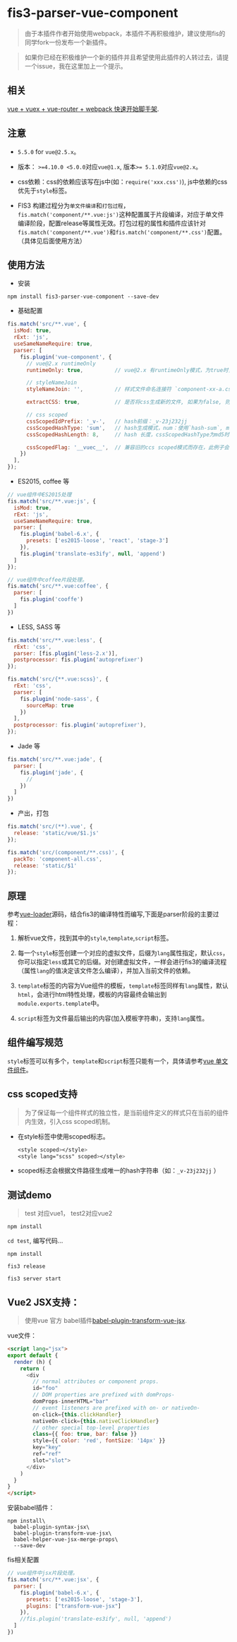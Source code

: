 # fis3-parser-vue-component

> 由于本插件作者开始使用webpack，本插件不再积极维护，建议使用fis的同学fork一份发布一个新插件。

> 如果你已经在积极维护一个新的插件并且希望使用此插件的人转过去，请提一个issue，我在这里加上一个提示。

## 相关

[vue + vuex + vue-router + webpack 快速开始脚手架](https://github.com/ccqgithub/vue-start).

## 注意

- `5.5.0` for `vue@2.5.x`。

- 版本： `>=4.10.0 <5.0.0`对应`vue@1.x`, 版本`>= 5.1.0`对应`vue@2.x`。

- css依赖：css的依赖应该写在js中(如：`require('xxx.css')`), js中依赖的css优先于`style`标签。

- FIS3 构建过程分为`单文件编译`和`打包过程`，`fis.match('component/**.vue:js')`这种配置属于片段编译，对应于单文件编译阶段，配置release等属性无效。打包过程的属性和插件应该针对`fis.match('component/**.vue')`和`fis.match('component/**.css')`配置。（具体见后面使用方法）

## 使用方法

- 安装

```
npm install fis3-parser-vue-component --save-dev
```

- 基础配置

```js
fis.match('src/**.vue', {
  isMod: true,
  rExt: 'js',
  useSameNameRequire: true,
  parser: [
    fis.plugin('vue-component', {
      // vue@2.x runtimeOnly
      runtimeOnly: true,          // vue@2.x 有runtimeOnly模式，为true时，template会在构建时转为render方法

      // styleNameJoin
      styleNameJoin: '',          // 样式文件命名连接符 `component-xx-a.css`

      extractCSS: true,           // 是否将css生成新的文件, 如果为false, 则会内联到js中

      // css scoped
      cssScopedIdPrefix: '_v-',   // hash前缀：_v-23j232jj
      cssScopedHashType: 'sum',   // hash生成模式，num：使用`hash-sum`, md5: 使用`fis.util.md5`
      cssScopedHashLength: 8,     // hash 长度，cssScopedHashType为md5时有效

      cssScopedFlag: '__vuec__',  // 兼容旧的ccs scoped模式而存在，此例子会将组件中所有的`__vuec__`替换为 `scoped id`，不需要设为空
    })
  ],
});
```

- ES2015, coffee 等

```js
// vue组件中ES2015处理
fis.match('src/**.vue:js', {
  isMod: true,
  rExt: 'js',
  useSameNameRequire: true,
  parser: [
    fis.plugin('babel-6.x', {
      presets: ['es2015-loose', 'react', 'stage-3']
    }),
    fis.plugin('translate-es3ify', null, 'append')
  ]
});

// vue组件中coffee片段处理。
fis.match('src/**.vue:coffee', {
  parser: [
    fis.plugin('cooffe')
  ]
})
```

- LESS, SASS 等

```js
fis.match('src/**.vue:less', {
  rExt: 'css',
  parser: [fis.plugin('less-2.x')],
  postprocessor: fis.plugin('autoprefixer')
});

fis.match('src/{**.vue:scss}', {
  rExt: 'css',
  parser: [
    fis.plugin('node-sass', {
      sourceMap: true
    })
  ],
  postprocessor: fis.plugin('autoprefixer'),
});
```

- Jade 等

```js
fis.match('src/**.vue:jade', {
  parser: [
    fis.plugin('jade', {
      //
    })
  ]
})
```

- 产出，打包

```js
fis.match('src/(**).vue', {
  release: 'static/vue/$1.js'
});

fis.match('src/(component/**.css)', {
  packTo: 'component-all.css',
  release: 'static/$1'
});
```

## 原理

参考[vue-loader](https://github.com/vuejs/vue-loader)源码，结合fis3的编译特性而编写,下面是parser阶段的主要过程：

1. 解析vue文件，找到其中的`style`,`template`,`script`标签。

2. 每一个`style`标签创建一个对应的虚拟文件，后缀为`lang`属性指定，默认`css`，你可以指定`less`或其它的后缀。对创建虚拟文件，一样会进行fis3的编译流程（属性`lang`的值决定该文件怎么编译），并加入当前文件的依赖。

3. `template`标签的内容为Vue组件的模板，`template`标签同样有`lang`属性，默认`html`，会进行html特性处理，模板的内容最终会输出到`module.exports.template`中。

4. `script`标签为文件最后输出的内容(加入模板字符串)，支持`lang`属性。

## 组件编写规范

`style`标签可以有多个，`template`和`script`标签只能有一个，具体请参考[vue 单文件组件](https://vuejs.org/v2/guide/single-file-components.html)。

## css scoped支持

> 为了保证每一个组件样式的独立性，是当前组件定义的样式只在当前的组件内生效，引入css scoped机制。

- 在style标签中使用scoped标志。

    ```css
    <style scoped></style>
    <style lang="scss" scoped></style>
    ```

- scoped标志会根据文件路径生成唯一的hash字符串（如：`_v-23j232jj` ）

## 测试demo

> test 对应vue1， test2对应vue2

`npm install`

`cd test`, 编写代码…

`npm install`

`fis3 release`

`fis3 server start`

## Vue2 JSX支持：

> 使用vue 官方 babel插件[babel-plugin-transform-vue-jsx](https://github.com/vuejs/babel-plugin-transform-vue-jsx#usage).

vue文件：
```html
<script lang="jsx">
export default {
  render (h) {
    return (
      <div
        // normal attributes or component props.
        id="foo"
        // DOM properties are prefixed with domProps-
        domProps-innerHTML="bar"
        // event listeners are prefixed with on- or nativeOn-
        on-click={this.clickHandler}
        nativeOn-click={this.nativeClickHandler}
        // other special top-level properties
        class={{ foo: true, bar: false }}
        style={{ color: 'red', fontSize: '14px' }}
        key="key"
        ref="ref"
        slot="slot">
      </div>
    )
  }
}
</script>
```

安装babel插件：
```shell
npm install\
  babel-plugin-syntax-jsx\
  babel-plugin-transform-vue-jsx\
  babel-helper-vue-jsx-merge-props\
  --save-dev
```

fis相关配置
```js
// vue组件中jsx片段处理。
fis.match('src/**.vue:jsx', {
  parser: [
    fis.plugin('babel-6.x', {
      presets: ['es2015-loose', 'stage-3'],
      plugins: ["transform-vue-jsx"]
    }),
    //fis.plugin('translate-es3ify', null, 'append')
  ]
})
```
